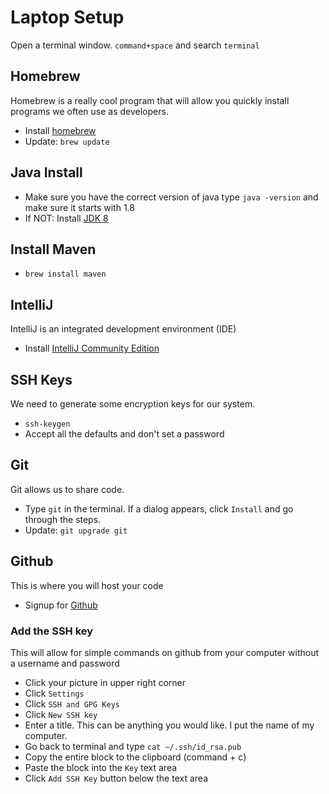 # Laptop Setup

Open a terminal window. `command+space` and search `terminal`

## Homebrew
Homebrew is a really cool program that will allow you quickly install programs we often use as developers.
* Install [homebrew](http://brew.sh/)
* Update: `brew update`

## Java Install
* Make sure you have the correct version of java type `java -version` and make sure it starts with 1.8
* If NOT: Install [JDK 8](http://www.oracle.com/technetwork/java/javase/downloads/jdk8-downloads-2133151.html)

## Install Maven
* `brew install maven`

## IntelliJ
IntelliJ is an integrated development environment (IDE)
* Install [IntelliJ Community Edition](https://www.jetbrains.com/idea/download/)

## SSH Keys
We need to generate some encryption keys for our system.
* `ssh-keygen`
* Accept all the defaults and don't set a password

## Git
Git allows us to share code.
* Type `git` in the terminal. If a dialog appears, click `Install` and go through the steps.
* Update: `git upgrade git`

## Github
This is where you will host your code
* Signup for [Github](http://www.github.com)

### Add the SSH key
This will allow for simple commands on github from your computer without a username and password
* Click your picture in upper right corner 
* Click `Settings`
* Click `SSH and GPG Keys`
* Click `New SSH key`
* Enter a title. This can be anything you would like. I put the name of my computer.
* Go back to terminal and type `cat ~/.ssh/id_rsa.pub`
* Copy the entire block to the clipboard (command + c)
* Paste the block into the `Key` text area
* Click `Add SSH Key` button below the text area
